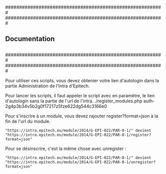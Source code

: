#########################################################
#########################################################
##                                                     ##
##                      Documentation                  ##
##                                                     ##
#########################################################
#########################################################

Pour utiliser ces scripts, vous devez obtenier votre lien d'autologin dans la partie Administration de l'Intra d'Epitech.

Pour lancer les scripts, il faut appeler le script avec en paramètre, le lien d'autologin sans la partie de l'url de l'intra.
    ./register_modules.php auth-2g4p3b34v5b2g0f17217z5fze622dg544c3166e0

Pour s'inscrire à un module, vous devez rajouter register?format=json à la fin de l'url du module.

    "https://intra.epitech.eu/module/2014/G-EPI-022/PAR-0-1/" devient "https://intra.epitech.eu/module/2014/G-EPI-022/PAR-0-1/register?format=json"



Pour se désinscrire, c'est la même chose avec unregister :

    "https://intra.epitech.eu/module/2014/G-EPI-022/PAR-0-1/" devient "https://intra.epitech.eu/module/2014/G-EPI-022/PAR-0-1/unregister?format=json"
